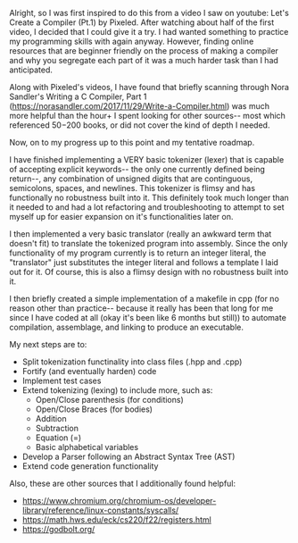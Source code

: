 Alright, so I was first inspired to do this from a video I saw on youtube: Let's Create a Compiler (Pt.1) by Pixeled.
After watching about half of the first video, I decided that I could give it a try. I had wanted something to
practice my programming skills with again anyway. However, finding online resources that are beginner friendly on 
the process of making a compiler and why you segregate each part of it was a much harder task than I had anticipated.

Along with Pixeled's videos, I have found that briefly scanning through Nora Sandler's Writing a C Compiler, Part 1 (https://norasandler.com/2017/11/29/Write-a-Compiler.html) was much more helpful than the hour+ I spent looking for other sources-- most which referenced $50-$200 books, or did not cover the kind of depth I needed.

Now, on to my progress up to this point and my tentative roadmap.

I have finished implementing a VERY basic tokenizer (lexer) that is capable of accepting explicit keywords-- the only one currently defined being return--, any combination of unsigned digits that are continguous, semicolons, spaces, and newlines. This tokenizer is flimsy and has functionally no robustness built into it. This definitely took much longer than it needed to and had a lot refactoring and troubleshooting to attempt to set myself up for easier expansion on it's functionalities later on.

I then implemented a very basic translator (really an awkward term that doesn't fit) to translate the tokenized program into assembly. Since the only functionality of my program currently is to return an integer literal, the "translator" just substitutes the integer literal and follows a template I laid out for it. Of course, this is also a flimsy design with no robustness built into it.

I then briefly created a simple implementation of a makefile in cpp (for no reason other than practice-- because it really has been that long for
me since I have coded at all (okay it's been like 6 months but still)) to automate compilation, assemblage, and linking to produce an executable.

My next steps are to:
 - Split tokenization functinality into class files (.hpp and .cpp)
 - Fortify (and eventually harden) code
 - Implement test cases
 - Extend tokenizing (lexing) to include more, such as:
    - Open/Close parenthesis (for conditions)
    - Open/Close Braces (for bodies)
    - Addition
    - Subtraction
    - Equation (=)
    - Basic alphabetical variables
 - Develop a Parser following an Abstract Syntax Tree (AST)
 - Extend code generation functionality

Also, these are other sources that I additionally found helpful:
 - https://www.chromium.org/chromium-os/developer-library/reference/linux-constants/syscalls/
 - https://math.hws.edu/eck/cs220/f22/registers.html
 - https://godbolt.org/